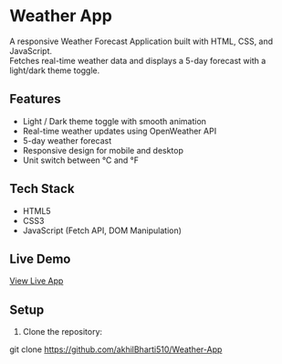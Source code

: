 # Weather App

A responsive Weather Forecast Application built with HTML, CSS, and JavaScript.  
Fetches real-time weather data and displays a 5-day forecast with a light/dark theme toggle.

## Features
- Light / Dark theme toggle with smooth animation
- Real-time weather updates using OpenWeather API
- 5-day weather forecast
- Responsive design for mobile and desktop
- Unit switch between °C and °F

## Tech Stack
- HTML5
- CSS3
- JavaScript (Fetch API, DOM Manipulation)

## Live Demo
[View Live App](https://YOUR_USERNAME.github.io/weather-app/)

## Setup
1. Clone the repository:

git clone https://github.com/akhilBharti510/Weather-App
